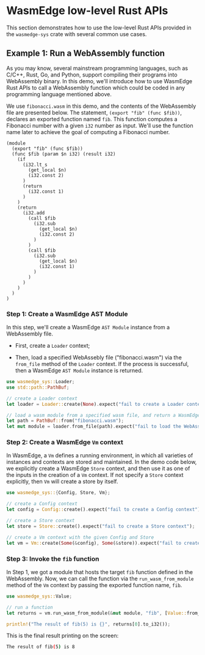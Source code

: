 # WasmEdge low-level Rust APIs

This section demonstrates how to use the low-level Rust APIs provided in the `wasmedge-sys` crate with several common use cases.

## Example 1: Run a WebAssembly function

As you may know, several mainstream programming languages, such as C/C++, Rust, Go, and Python, support compiling their programs into WebAssembly binary. In this demo, we'll introduce how to use WasmEdge Rust APIs to call a WebAssembly function which could be coded in any programming language mentioned above.

We use `fibonacci.wasm` in this demo, and the contents of the WebAssembly file are presented below. The statement, `(export "fib" (func $fib))`, declares an exported function named `fib`. This function computes a Fibonacci number with a given `i32` number as input. We'll use the function name later to achieve the goal of computing a Fibonacci number.

```wasm
(module
  (export "fib" (func $fib))
  (func $fib (param $n i32) (result i32)
    (if
      (i32.lt_s
        (get_local $n)
        (i32.const 2)
      )
      (return
        (i32.const 1)
      )
    )
    (return
      (i32.add
        (call $fib
          (i32.sub
            (get_local $n)
            (i32.const 2)
          )
        )
        (call $fib
          (i32.sub
            (get_local $n)
            (i32.const 1)
          )
        )
      )
    )
  )
)
```

### Step 1: Create a WasmEdge AST Module

In this step,  we'll create a WasmEdge `AST Module` instance from a WebAssembly file.

- First, create a `Loader` context;

- Then, load a specified WebAssebly file ("fibonacci.wasm") via the `from_file` method of the `Loader` context. If the process is successful, then a WasmEdge `AST Module` instance is returned.

```rust
use wasmedge_sys::Loader;
use std::path::PathBuf;

// create a Loader context
let loader = Loader::create(None).expect("fail to create a Loader context");

// load a wasm module from a specified wasm file, and return a WasmEdge AST Module instance
let path = PathBuf::from("fibonacci.wasm");
let mut module = loader.from_file(path).expect("fail to load the WebAssembly file");
```

### Step 2: Create a WasmEdge `Vm` context

In WasmEdge, a `Vm` defines a running environment, in which all varieties of instances and contexts are stored and maintained. In the demo code below, we explicitly create a WasmEdge `Store` context, and then use it as one of the inputs in the creation of a `Vm` context. If not specify a `Store` context explicitly, then `Vm` will create a store by itself.

```rust
use wasmedge_sys::{Config, Store, Vm};

// create a Config context
let config = Config::create().expect("fail to create a Config context");

// create a Store context
let store = Store::create().expect("fail to create a Store context");

// create a Vm context with the given Config and Store
let vm = Vm::create(Some(&config), Some(&store)).expect("fail to create a Vm context");
```

### Step 3: Invoke the `fib` function

In Step 1, we got a module that hosts the target `fib` function defined in the WebAssembly. Now, we can call the function via the `run_wasm_from_module` method of the `Vm` context by passing the exported function name, `fib`.

```rust
use wasmedge_sys::Value;

// run a function
let returns = vm.run_wasm_from_module(&mut module, "fib", [Value::from_i32(5)]).expect("fail to run the target function in the module");

println!("The result of fib(5) is {}", returns[0].to_i32());
```

This is the final result printing on the screen:

```bash
The result of fib(5) is 8
```
